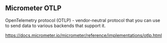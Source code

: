 
## Micrometer OTLP

OpenTelemetry protocol (OTLP) -  vendor-neutral protocol that you can use to send data to various backends that support it.


https://docs.micrometer.io/micrometer/reference/implementations/otlp.html